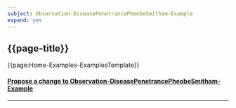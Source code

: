 ```yaml
---
subject: Observation-DiseasePenetrancePheobeSmitham-Example
expand: yes
---
```




## {{page-title}}



{{page:Home-Examples-ExamplesTemplate}}



<div id="Feedback" class="tabcontent">
<h4><a href='https://simplifier.net/NHS-Digital-FHIR-Genomics-Implementation-Guide/Observation-DiseasePenetrancePheobeSmitham-Example/~issues?level=File' target="_blank">Propose a change to Observation-DiseasePenetrancePheobeSmitham-Example</a></h4>
</div>

---